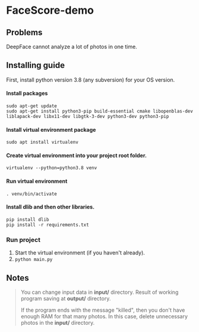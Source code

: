 # FaceScore-demo

## Problems
DeepFace cannot analyze a lot of photos in one time.

## Installing guide
First, install python version 3.8 (any subversion) for your OS version.

#### Install packages
```
sudo apt-get update
sudo apt-get install python3-pip build-essential cmake libopenblas-dev liblapack-dev libx11-dev libgtk-3-dev python3-dev python3-pip
```

#### Install virtual environment package
`sudo apt install virtualenv`

#### Create virtual environment into your project root folder.
`virtualenv --python=python3.8 venv`

#### Run virtual environment
`. venv/bin/activate`

#### Install dlib and then other libraries.
```
pip install dlib
pip install -r requirements.txt
```

### Run project
1. Start the virtual environment (if you haven't already).
2. `python main.py`

## Notes
> You can change input data in **input/** directory.
> Result of working program saving at **output/** directory.
>
> If the program ends with the message "killed", then you don't have enough RAM for that many photos. In this case, delete unnecessary photos in the **input/** directory.
